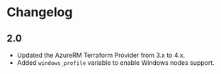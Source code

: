 # Changelog

## 2.0
* Updated the AzureRM Terraform Provider from 3.x to 4.x.
* Added `windows_profile` variable to enable Windows nodes support.

